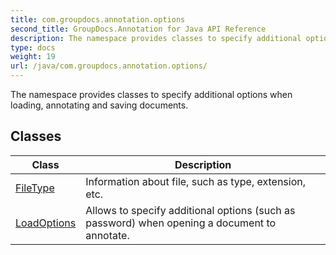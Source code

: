 ```yaml
---
title: com.groupdocs.annotation.options
second_title: GroupDocs.Annotation for Java API Reference
description: The namespace provides classes to specify additional options when loading annotating and saving documents.
type: docs
weight: 19
url: /java/com.groupdocs.annotation.options/
---
```


The namespace provides classes to specify additional options when loading, annotating and saving documents.


## Classes

| Class | Description |
| --- | --- |
| [FileType](../com.groupdocs.annotation.options/filetype) | Information about file, such as type, extension, etc. |
| [LoadOptions](../com.groupdocs.annotation.options/loadoptions) | Allows to specify additional options (such as password) when opening a document to annotate. |
